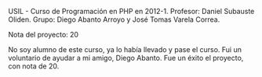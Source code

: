 USIL - Curso de Programación en PHP en 2012-1.
Profesor: Daniel Subauste Oliden.
Grupo: Diego Abanto Arroyo y José Tomas Varela Correa.

Nota del proyecto: 20

No soy alumno de este curso, ya lo había llevado y pase el curso. Fui un voluntario de ayudar a mi amigo, Diego Abanto.
Fue un éxito el proyecto, con nota de 20.